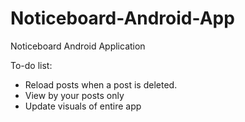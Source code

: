 # Noticeboard-Android-App
Noticeboard Android Application

To-do list:
 - Reload posts when a post is deleted.
 - View by your posts only
 - Update visuals of entire app
